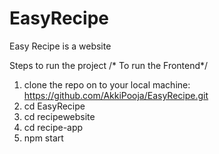 # EasyRecipe
Easy Recipe is a website 



Steps to run the project
/* To run the Frontend*/
1. clone the repo on to your local machine: https://github.com/AkkiPooja/EasyRecipe.git
2. cd EasyRecipe
3. cd recipewebsite
4. cd recipe-app 
5. npm start
